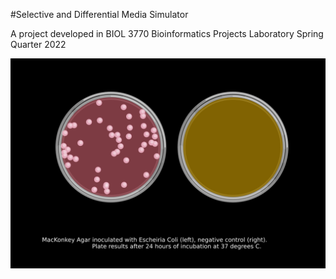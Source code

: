#Selective and Differential Media Simulator  

A project developed in BIOL 3770 Bioinformatics Projects Laboratory Spring Quarter 2022

![Alt text](Images/plate_sim.svg)
